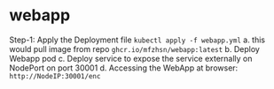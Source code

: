 # webapp
Step-1: Apply the Deployment file `kubectl apply -f webapp.yml`
  a. this would pull image from repo `ghcr.io/mfzhsn/webapp:latest`
  b. Deploy Webapp pod
  c. Deploy service to expose the service externally on NodePort on port 30001
  d. Accessing the WebApp at browser: `http://NodeIP:30001/enc`

